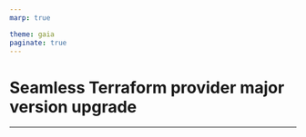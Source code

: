 ```yaml
---
marp: true

theme: gaia
paginate: true
---
```


# Seamless Terraform provider major version upgrade

---
